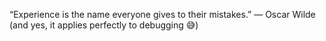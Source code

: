 “Experience is the name everyone gives to their mistakes.”
— Oscar Wilde (and yes, it applies perfectly to debugging 😅)
